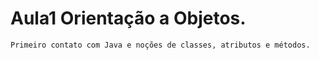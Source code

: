# Aula1 Orientação a Objetos.
	
	Primeiro contato com Java e noções de classes, atributos e métodos.